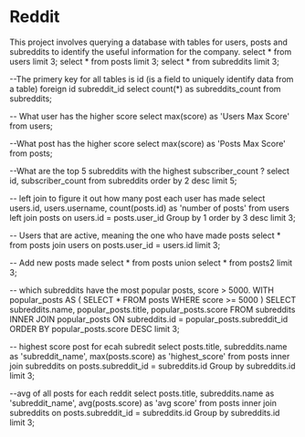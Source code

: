 # Reddit
 This project involves querying a database with tables for users, posts and subreddits to identify the useful information for the company. 
select * from users
limit 3;
select * from posts
limit 3;
select * from subreddits
limit 3;

--The primery key for all tables is id (is a field to uniquely identify data from a table) foreign id subreddit_id
select count(*) as subreddits_count 
from subreddits; 

-- What user has the higher score
select max(score) as 'Users Max Score' from users;

--What post has the higher score 
select max(score) as 'Posts Max Score' from posts; 

--What are the top 5 subreddits with the highest subscriber_count ? 
select id, subscriber_count
from subreddits
order by 2 desc
limit 5; 


-- left join to figure it out how many post each user has made 
select users.id, users.username, count(posts.id) as 'number of posts'
from users
left join posts
on users.id = posts.user_id
Group by 1
order by 3 desc
limit 3;

-- Users that are active, meaning the one who have made posts
select *
from posts 
join users 
on posts.user_id = users.id
limit 3; 

-- Add new posts made 
select * from posts 
union 
select * from posts2
limit 3; 

-- which subreddits have the most popular posts, score > 5000. 
WITH popular_posts AS (
  SELECT *
  FROM posts
  WHERE score >= 5000
)
SELECT subreddits.name, popular_posts.title, popular_posts.score
FROM subreddits
INNER JOIN popular_posts
  ON subreddits.id = popular_posts.subreddit_id
ORDER BY popular_posts.score DESC
limit 3;

-- highest score post for ecah subredit 
select posts.title, subreddits.name as 'subreddit_name', max(posts.score) as 'highest_score'
from posts
inner join subreddits
on posts.subreddit_id = subreddits.id 
Group by subreddits.id
limit 3;

--avg of all posts for each reddit 
select posts.title, subreddits.name as 'subreddit_name', avg(posts.score) as 'avg score'
from posts
inner join subreddits
on posts.subreddit_id = subreddits.id 
Group by subreddits.id
limit 3;



